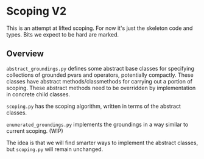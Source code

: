 # Scoping V2

This is an attempt at lifted scoping. For now it's just the skeleton code and types. Bits we expect to be hard are marked.

## Overview
`abstract_groundings.py` defines some abstract base classes for specifying collections of grounded pvars and operators, potentially compactly. These classes have abstract methods/classmethods for carrying out a portion of scoping. These abstract methods need to be overridden by implementation in concrete child classes.

`scoping.py` has the scoping algorithm, written in terms of the abstract classes.

`enumerated_groundings.py` implements the groundings in a way similar to current scoping. (WIP)

The idea is that we will find smarter ways to implement the abstract classes, but `scoping.py` will remain unchanged.
